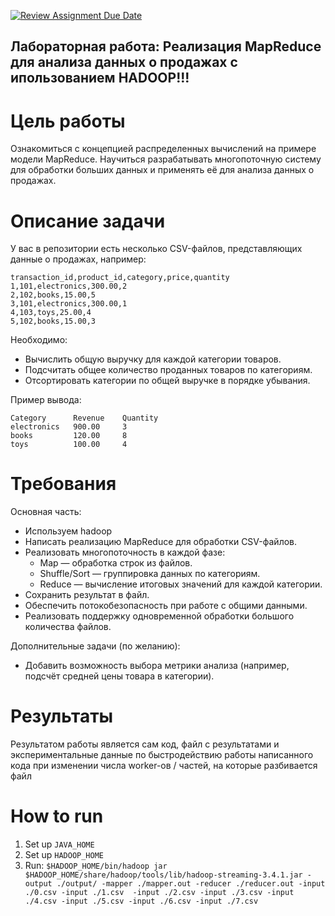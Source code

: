 [![Review Assignment Due Date](https://classroom.github.com/assets/deadline-readme-button-22041afd0340ce965d47ae6ef1cefeee28c7c493a6346c4f15d667ab976d596c.svg)](https://classroom.github.com/a/-hH64FG6)
## Лабораторная работа: Реализация MapReduce для анализа данных о продажах с ипользованием HADOOP!!!
# Цель работы

Ознакомиться с концепцией распределенных вычислений на примере модели MapReduce. Научиться разрабатывать многопоточную систему для обработки больших данных и применять её для анализа данных о продажах.
# Описание задачи

У вас в репозитории есть несколько CSV-файлов, представляющих данные о продажах, например:

    transaction_id,product_id,category,price,quantity
    1,101,electronics,300.00,2
    2,102,books,15.00,5
    3,101,electronics,300.00,1
    4,103,toys,25.00,4
    5,102,books,15.00,3

Необходимо:

  * Вычислить общую выручку для каждой категории товаров.
  * Подсчитать общее количество проданных товаров по категориям.
  * Отсортировать категории по общей выручке в порядке убывания.

Пример вывода:

    Category      Revenue    Quantity
    electronics   900.00     3
    books         120.00     8
    toys          100.00     4

# Требования
Основная часть:

  * Используем hadoop
  * Написать реализацию MapReduce для обработки CSV-файлов.
  * Реализовать многопоточность в каждой фазе:
      * Map — обработка строк из файлов.
      * Shuffle/Sort — группировка данных по категориям.
      * Reduce — вычисление итоговых значений для каждой категории.
  * Сохранить результат в файл.
  * Обеспечить потокобезопасность при работе с общими данными.
  * Реализовать поддержку одновременной обработки большого количества файлов.

Дополнительные задачи (по желанию):

* Добавить возможность выбора метрики анализа (например, подсчёт средней цены товара в категории).

# Результаты
Результатом работы является сам код, файл с результатами и экспериментальные данные по быстродействию работы написанного кода при изменении числа worker-ов / частей, на которые разбивается файл

# How to run
1. Set up `JAVA_HOME`
2. Set up `HADOOP_HOME`
3. Run: `$HADOOP_HOME/bin/hadoop jar $HADOOP_HOME/share/hadoop/tools/lib/hadoop-streaming-3.4.1.jar -output ./output/ -mapper ./mapper.out -reducer ./reducer.out -input ./0.csv -input ./1.csv  -input ./2.csv -input ./3.csv -input ./4.csv -input ./5.csv -input ./6.csv -input ./7.csv`